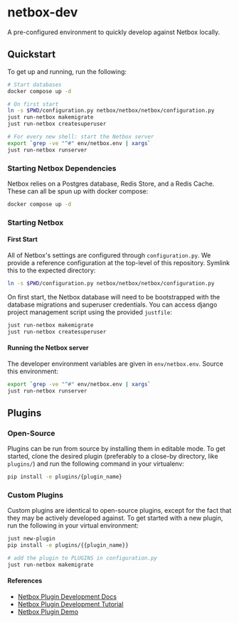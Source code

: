 # netbox-dev

A pre-configured environment to quickly develop against Netbox locally.

## Quickstart

To get up and running, run the following:

```bash
# Start databases
docker compose up -d

# On first start
ln -s $PWD/configuration.py netbox/netbox/netbox/configuration.py
just run-netbox makemigrate
just run-netbox createsuperuser

# For every new shell: start the Netbox server
export `grep -ve "^#" env/netbox.env | xargs`
just run-netbox runserver
```

### Starting Netbox Dependencies

Netbox relies on a Postgres database, Redis Store, and a Redis Cache.
These can all be spun up with docker compose:

```bash
docker compose up -d
```

### Starting Netbox

#### First Start

All of Netbox's settings are configured through `configuration.py`.
We provide a reference configuration at the top-level of this repository.
Symlink this to the expected directory:

```bash
ln -s $PWD/configuration.py netbox/netbox/netbox/configuration.py
```

On first start, the Netbox database will need to be bootstrapped with the database
migrations and superuser credentials.
You can access django project management script using the provided `justfile`:

```bash
just run-netbox makemigrate
just run-netbox createsuperuser
```

#### Running the Netbox server

The developer environment variables are given in `env/netbox.env`.
Source this environment:

```bash
export `grep -ve "^#" env/netbox.env | xargs`
just run-netbox runserver
```

## Plugins

### Open-Source

Plugins can be run from source by installing them in editable mode.
To get started, clone the desired plugin (preferably to a close-by directory, like `plugins/`) and run the following command in your virtualenv:

```bash
pip install -e plugins/{plugin_name}
```

### Custom Plugins

Custom plugins are identical to open-source plugins, except for the fact that they may be actively developed against.
To get started with a new plugin, run the following in your virtual environment:

```bash
just new-plugin
pip install -e plugins/{{plugin_name}}

# add the plugin to PLUGINS in configuration.py
just run-netbox makemigrate
```

#### References

- [Netbox Plugin Development Docs](https://netboxlabs.com/docs/netbox/plugins/development/)
- [Netbox Plugin Development Tutorial](https://github.com/netbox-community/netbox-plugin-tutorial)
- [Netbox Plugin Demo](https://github.com/netbox-community/netbox-plugin-demo)
